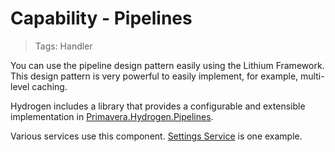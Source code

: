 # Capability - Pipelines

> Tags: Handler

You can use the pipeline design pattern easily using the Lithium Framework. This design pattern is very powerful to easily implement, for example, multi-level caching.

Hydrogen includes a library that provides a configurable and extensible implementation in [Primavera.Hydrogen.Pipelines](../ref/hydrogen-2.0/Pipelines.md).

Various services use this component. [Settings Service](../dir/common/ss.md) is one example.